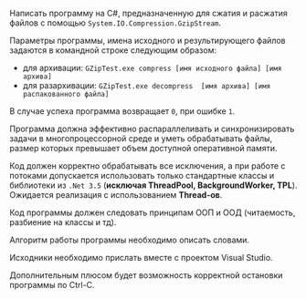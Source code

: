 Написать программу на C#, предназначенную для сжатия и расжатия файлов с помощью `System.IO.Compression.GzipStream`.

Параметры программы, имена исходного и результирующего файлов задаются в командной строке следующим образом:
* для архивации: `GZipTest.exe compress [имя исходного файла] [имя архива]`
* для разархивации: `GZipTest.exe decompress  [имя архива] [имя распакованного файла]`

В случае успеха программа возвращает `0`, при ошибке  `1`.

Программа должна эффективно распараллеливать и синхронизировать задачи в многопроцессорной среде и уметь обрабатывать файлы, размер которых превышает объем доступной оперативной памяти.

Код должен корректно обрабатывать все исключения, а при работе с потоками допускается использовать только стандартные классы и библиотеки из `.Net 3.5` (**исключая ThreadPool, BackgroundWorker, TPL**). Ожидается реализация с использованием **Thread-ов**.

Код программы должен следовать принципам ООП и ООД (читаемость, разбиение на классы и тд).

Алгоритм работы программы необходимо описать словами.

Исходники необходимо прислать вместе с проектом Visual Studio.

Дополнительным плюсом будет возможность корректной остановки программы по Ctrl-C.